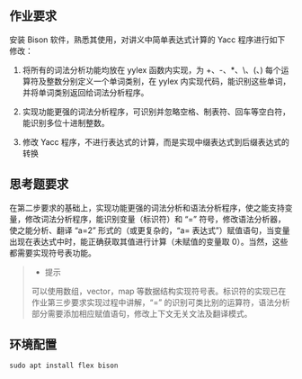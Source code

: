 ## 作业要求

安装 Bison 软件，熟悉其使用，对讲义中简单表达式计算的 Yacc 程序进行如下修改：

1. 将所有的词法分析功能均放在 yylex 函数内实现，为 +、-、*、\、(、) 每个运算符及整数分别定义一个单词类别，在 yylex 内实现代码，能识别这些单词，并将单词类别返回给词法分析程序。

2. 实现功能更强的词法分析程序，可识别并忽略空格、制表符、回车等空白符，能识别多位十进制整数。

3. 修改 Yacc 程序，不进行表达式的计算，而是实现中缀表达式到后缀表达式的转换

## 思考题要求

在第二步要求的基础上，实现功能更强的词法分析和语法分析程序，使之能支持变量，修改词法分析程序，能识别变量（标识符）和 “=” 符号，修改语法分析器，使之能分析、翻译 “a=2” 形式的（或更复杂的，“a= 表达式”）赋值语句，当变量出现在表达式中时，能正确获取其值进行计算（未赋值的变量取 0）。当然，这些都需要实现符号表功能。

> - 提示
>
> 可以使用数组，vector，map 等数据结构实现符号表。标识符的实现已在作业第三步要求实现过程中讲解，“=” 的识别可类比别的运算符，语法分析部分需要添加相应赋值语句，修改上下文无关文法及翻译模式。

## 环境配置

`sudo apt install flex bison`

